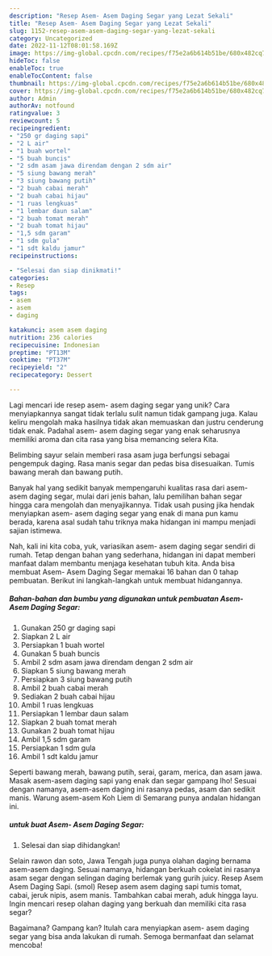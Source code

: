 ```yaml
---
description: "Resep Asem- Asem Daging Segar yang Lezat Sekali"
title: "Resep Asem- Asem Daging Segar yang Lezat Sekali"
slug: 1152-resep-asem-asem-daging-segar-yang-lezat-sekali
category: Uncategorized
date: 2022-11-12T08:01:58.169Z
image: https://img-global.cpcdn.com/recipes/f75e2a6b614b51be/680x482cq70/asem-asem-daging-segar-foto-resep-utama.jpg
hideToc: false
enableToc: true
enableTocContent: false
thumbnail: https://img-global.cpcdn.com/recipes/f75e2a6b614b51be/680x482cq70/asem-asem-daging-segar-foto-resep-utama.jpg
cover: https://img-global.cpcdn.com/recipes/f75e2a6b614b51be/680x482cq70/asem-asem-daging-segar-foto-resep-utama.jpg
author: Admin
authorAv: notfound
ratingvalue: 3
reviewcount: 5
recipeingredient:
- "250 gr daging sapi"
- "2 L air"
- "1 buah wortel"
- "5 buah buncis"
- "2 sdm asam jawa direndam dengan 2 sdm air"
- "5 siung bawang merah"
- "3 siung bawang putih"
- "2 buah cabai merah"
- "2 buah cabai hijau"
- "1 ruas lengkuas"
- "1 lembar daun salam"
- "2 buah tomat merah"
- "2 buah tomat hijau"
- "1,5 sdm garam"
- "1 sdm gula"
- "1 sdt kaldu jamur"
recipeinstructions:

- "Selesai dan siap dinikmati!"
categories:
- Resep
tags:
- asem
- asem
- daging

katakunci: asem asem daging 
nutrition: 236 calories
recipecuisine: Indonesian
preptime: "PT13M"
cooktime: "PT37M"
recipeyield: "2"
recipecategory: Dessert

---
```





Lagi mencari ide resep asem- asem daging segar yang unik? Cara menyiapkannya sangat tidak terlalu sulit namun tidak gampang juga. Kalau keliru mengolah maka hasilnya tidak akan memuaskan dan justru cenderung tidak enak. Padahal asem- asem daging segar yang enak seharusnya memiliki aroma dan cita rasa yang bisa memancing selera Kita.





Belimbing sayur selain memberi rasa asam juga berfungsi sebagai pengempuk daging. Rasa manis segar dan pedas bisa disesuaikan. Tumis bawang merah dan bawang putih.

Banyak hal yang sedikit banyak mempengaruhi kualitas rasa dari asem- asem daging segar, mulai dari jenis bahan, lalu pemilihan bahan segar hingga cara mengolah dan menyajikannya. Tidak usah pusing jika hendak menyiapkan asem- asem daging segar yang enak di mana pun kamu berada, karena asal sudah tahu triknya maka hidangan ini mampu menjadi sajian istimewa.






Nah, kali ini kita coba, yuk, variasikan asem- asem daging segar sendiri di rumah. Tetap dengan bahan yang sederhana, hidangan ini dapat memberi manfaat dalam membantu menjaga kesehatan tubuh kita. Anda bisa membuat Asem- Asem Daging Segar memakai 16 bahan dan 0 tahap pembuatan. Berikut ini langkah-langkah untuk membuat hidangannya.

<!--inarticleads1-->

##### Bahan-bahan dan bumbu yang digunakan untuk pembuatan Asem- Asem Daging Segar:

1. Gunakan 250 gr daging sapi
1. Siapkan 2 L air
1. Persiapkan 1 buah wortel
1. Gunakan 5 buah buncis
1. Ambil 2 sdm asam jawa direndam dengan 2 sdm air
1. Siapkan 5 siung bawang merah
1. Persiapkan 3 siung bawang putih
1. Ambil 2 buah cabai merah
1. Sediakan 2 buah cabai hijau
1. Ambil 1 ruas lengkuas
1. Persiapkan 1 lembar daun salam
1. Siapkan 2 buah tomat merah
1. Gunakan 2 buah tomat hijau
1. Ambil 1,5 sdm garam
1. Persiapkan 1 sdm gula
1. Ambil 1 sdt kaldu jamur


Seperti bawang merah, bawang putih, serai, garam, merica, dan asam jawa. Masak asem-asem daging sapi yang enak dan segar gampang lho! Sesuai dengan namanya, asem-asem daging ini rasanya pedas, asam dan sedikit manis. Warung asem-asem Koh Liem di Semarang punya andalan hidangan ini. 

<!--inarticleads2-->

#####  untuk buat Asem- Asem Daging Segar:


1. Selesai dan siap dihidangkan!

Selain rawon dan soto, Jawa Tengah juga punya olahan daging bernama asem-asem daging. Sesuai namanya, hidangan berkuah cokelat ini rasanya asam segar dengan selingan daging berlemak yang gurih juicy. Resep Asem Asem Daging Sapi. (smol) Resep asem asem daging sapi tumis tomat, cabai, jeruk nipis, asem manis. Tambahkan cabai merah, aduk hingga layu. Ingin mencari resep olahan daging yang berkuah dan memiliki cita rasa segar? 

Bagaimana? Gampang kan? Itulah cara menyiapkan asem- asem daging segar yang bisa anda lakukan di rumah. Semoga bermanfaat dan selamat mencoba!
